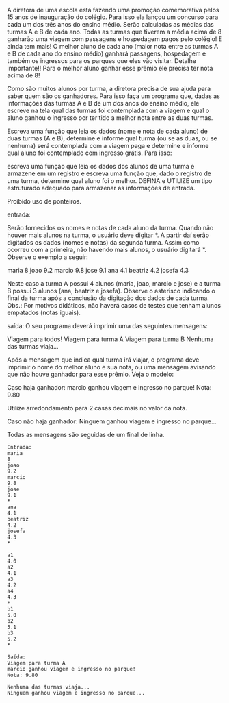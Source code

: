 A diretora de uma escola está fazendo uma promoção comemorativa pelos 15 anos de inauguração do colégio. Para isso ela lançou um concurso para cada um dos três anos do ensino médio. Serão calculadas as médias das turmas A e B de cada ano. Todas as turmas que tiverem a média acima de 8 ganharão uma viagem com passagens e hospedagem pagos pelo colégio! E ainda tem mais! O melhor aluno de cada ano (maior nota entre as turmas A e B de cada ano do ensino médio) ganhará passagens, hospedagem e também os ingressos para os parques que eles vão visitar. Detalhe importante!! Para o melhor aluno ganhar esse prêmio ele precisa ter nota acima de 8!

Como são muitos alunos por turma, a diretora precisa de sua ajuda para saber quem são os ganhadores. Para isso faça um programa que, dadas as informações das turmas A e B de um dos anos do ensino médio, ele escreve na tela qual das turmas foi contemplada com a viagem e qual o aluno ganhou o ingresso por ter tido a melhor nota entre as duas turmas.

Escreva uma função que leia os dados (nome e nota de cada aluno) de duas turmas (A e B), determine e informe qual turma (ou se as duas, ou se nenhuma) será contemplada com a viagem paga e determine e informe qual aluno foi contemplado com ingresso grátis. Para isso:

escreva uma função que leia os dados dos alunos de uma turma e armazene em um registro e 
escreva uma função que, dado o registro de uma turma, determine qual aluno foi o melhor. 
DEFINA e UTILIZE um tipo estruturado adequado para armazenar as informações de entrada.

Proibido uso de ponteiros.

entrada: 

Serão fornecidos os nomes e notas de cada aluno da turma. Quando não houver mais alunos na turma, o usuário deve digitar *. A partir daí serão digitados os dados (nomes e notas) da segunda turma. Assim como ocorreu com a primeira, não havendo mais alunos, o usuário digitará *. Observe o exemplo a seguir:

maria
8
joao
9.2
marcio
9.8
jose
9.1
ana
4.1
beatriz
4.2
josefa
4.3

Neste caso a turma A possui 4 alunos (maria, joao, marcio e jose) e a turma B possui 3 alunos (ana, beatriz e josefa). Observe o asterisco indicando o final da turma após a conclusão da digitação dos dados de cada turma. Obs.: Por motivos didáticos, não haverá casos de testes que tenham alunos empatados (notas iguais).

saída: O seu programa deverá imprimir uma das seguintes mensagens:

Viagem para todos!
Viagem para turma A
Viagem para turma B
Nenhuma das turmas viaja...

Após a mensagem que indica qual turma irá viajar, o programa deve imprimir o nome do melhor aluno e sua nota, ou uma mensagem avisando que não houve ganhador para esse prêmio. Veja o modelo:

Caso haja ganhador:
marcio ganhou viagem e ingresso no parque!
Nota: 9.80

Utilize arredondamento para 2 casas decimais no valor da nota.

Caso não haja ganhador:
Ninguem ganhou viagem e ingresso no parque...

Todas as mensagens são seguidas de um final de linha.

```
Entrada: 
maria
8
joao
9.2
marcio
9.8
jose
9.1
*
ana
4.1
beatriz
4.2
josefa
4.3
*

a1
4.0
a2
4.1
a3
4.2
a4
4.3
*
b1
5.0
b2
5.1
b3
5.2
*
```

```
Saída:
Viagem para turma A
marcio ganhou viagem e ingresso no parque!
Nota: 9.80

Nenhuma das turmas viaja...
Ninguem ganhou viagem e ingresso no parque...
```